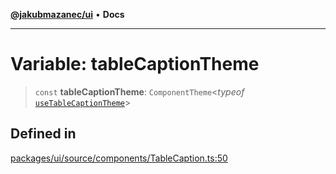 [**@jakubmazanec/ui**](../README.md) • **Docs**

---

# Variable: tableCaptionTheme

> `const` **tableCaptionTheme**: `ComponentTheme`\<_typeof_
> [`useTableCaptionTheme`](../functions/useTableCaptionTheme.md)\>

## Defined in

[packages/ui/source/components/TableCaption.ts:50](https://github.com/jakubmazanec/tools/blob/3137813ef46c72d3c081751f960a2aa2c61ad567/packages/ui/source/components/TableCaption.ts#L50)
